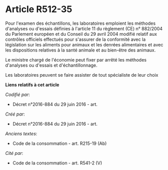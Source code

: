 # Article R512-35

Pour l'examen des échantillons, les laboratoires emploient les méthodes d'analyses ou d'essais définies à l'article 11 du
règlement (CE) n° 882/2004 du Parlement européen et du Conseil du 29 avril 2004 modifié relatif aux contrôles officiels
effectués pour s'assurer de la conformité avec la législation sur les aliments pour animaux et les denrées alimentaires et
avec les dispositions relatives à la santé animale et au bien-être des animaux.

Le ministre chargé de l'économie peut fixer par arrêté les méthodes d'analyses ou d'essais et d'échantillonnage.

Les laboratoires peuvent se faire assister de tout spécialiste de leur choix

**Liens relatifs à cet article**

_Codifié par_:

  - Décret n°2016-884 du 29 juin 2016 - art.

_Créé par_:

  - Décret n°2016-884 du 29 juin 2016 - art.

_Anciens textes_:

  - Code de la consommation - art. R215-19 (Ab)

_Cité par_:

  - Code de la consommation - art. R541-2 (V)

